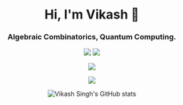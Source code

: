 <h1 align="center">Hi, I'm Vikash 👋</h1>
<h3 align="center">Algebraic Combinatorics, Quantum Computing.</h3>

<div align="center">

![](https://img.shields.io/github/followers/penut85420?style=for-the-badge&logo=github)
![](https://img.shields.io/github/stars/penut85420?style=for-the-badge&logo=github)
  
![](https://img.shields.io/static/v1?label=Love&message=Coding&color=violet&style=for-the-badge&logo=visual-studio-code)
  
[![](https://img.shields.io/static/v1?label=My&message=Twitter&color=5DA9DD&style=flat-square&logo=twitter&logoColor=white)](https://twitter.com/imvikashsingh)
  
   ![Vikash Singh's GitHub stats](https://github-readme-stats.vercel.app/api?username=vikashs&show_icons=true&theme=algolia)

</div>
